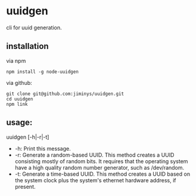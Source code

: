 # uuidgen
cli for uuid generation.

## installation
via npm
```
npm install -g node-uuidgen
```

via github:

```
git clone git@github.com:jiminys/uuidgen.git
cd uuidgen
npm link
```

## usage:
uuidgen [-h|-r|-t]
* -h: Print this message.
* -r: Generate a random-based UUID. This method creates a UUID consisting mostly of random bits. It requires that the operating system have a high quality random number generator, such as /dev/random.
* -t: Generate a time-based UUID. This method creates a UUID based on the system clock plus the system's ethernet hardware address, if present.